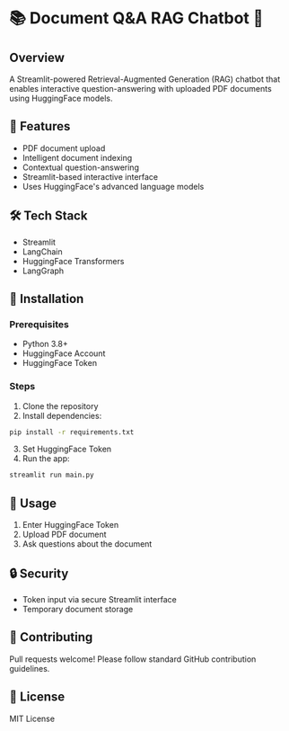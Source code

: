 # 📚 Document Q&A RAG Chatbot 🤖

## Overview
A Streamlit-powered Retrieval-Augmented Generation (RAG) chatbot that enables interactive question-answering with uploaded PDF documents using HuggingFace models.

## 🌟 Features
- PDF document upload
- Intelligent document indexing
- Contextual question-answering
- Streamlit-based interactive interface
- Uses HuggingFace's advanced language models

## 🛠 Tech Stack
- Streamlit
- LangChain
- HuggingFace Transformers
- LangGraph

## 🚀 Installation

### Prerequisites
- Python 3.8+
- HuggingFace Account
- HuggingFace Token

### Steps
1. Clone the repository
2. Install dependencies:
```bash
pip install -r requirements.txt
```
3. Set HuggingFace Token
4. Run the app:
```bash
streamlit run main.py
```

## 📝 Usage
1. Enter HuggingFace Token
2. Upload PDF document
3. Ask questions about the document

## 🔒 Security
- Token input via secure Streamlit interface
- Temporary document storage

## 🤝 Contributing
Pull requests welcome! Please follow standard GitHub contribution guidelines.

## 📄 License
MIT License